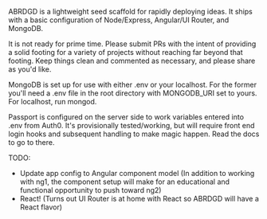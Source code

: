 ABRDGD is a lightweight seed scaffold for rapidly deploying ideas. It ships with a basic configuration of Node/Express, Angular/UI Router, and MongoDB.

It is not ready for prime time. Please submit PRs with the intent of providing a solid footing for a variety of projects without reaching far beyond that footing. Keep things clean and commented as necessary, and please share as you'd like.

MongoDB is set up for use with either .env or your localhost. For the former you'll need a .env file in the root directory with MONGODB_URI set to yours. For localhost, run mongod.

Passport is configured on the server side to work variables entered into .env from Auth0. It's provisionally tested/working, but will require front end login hooks and subsequent handling to make magic happen. Read the docs to go to there.



TODO:
* Update app config to Angular component model (In addition to working with ng1, the component setup will make for an educational and functional opportunity to push toward ng2)
* React! (Turns out UI Router is at home with React so ABRDGD will have a React flavor)